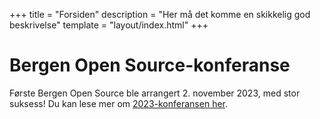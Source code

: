 +++
title = "Forsiden"
description = "Her må det komme en skikkelig god beskrivelse"
template = "layout/index.html"
+++

# Bergen Open Source-konferanse

Første Bergen Open Source ble arrangert 2. november 2023, med stor suksess! Du
kan lese mer om [2023-konferansen her](@/tidligere/2023.md).
